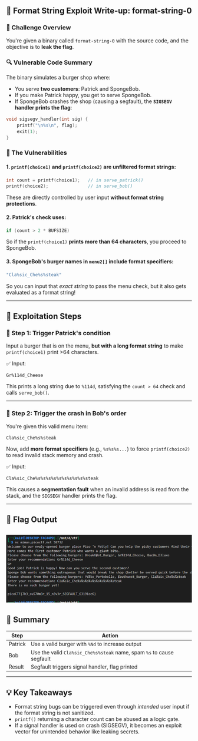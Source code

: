 ## 🧠 Format String Exploit Write-up: **format-string-0**

### 📁 Challenge Overview

You're given a binary called `format-string-0` with the source code, and the objective is to **leak the flag**.

### 🔍 Vulnerable Code Summary

The binary simulates a burger shop where:

* You serve **two customers**: Patrick and SpongeBob.
* If you make Patrick happy, you get to serve SpongeBob.
* If SpongeBob crashes the shop (causing a segfault), the **`SIGSEGV` handler prints the flag**:

```c
void sigsegv_handler(int sig) {
    printf("\n%s\n", flag);
    exit(1);
}
```

### 🐞 The Vulnerabilities

#### 1. `printf(choice1)` and `printf(choice2)` are **unfiltered format strings**:

```c
int count = printf(choice1);   // in serve_patrick()
printf(choice2);               // in serve_bob()
```

These are directly controlled by user input **without format string protections**.

#### 2. Patrick's check uses:

```c
if (count > 2 * BUFSIZE)
```

So if the `printf(choice1)` **prints more than 64 characters**, you proceed to SpongeBob.

#### 3. SpongeBob's burger names in `menu2[]` include format specifiers:

```c
"Cla%sic_Che%s%steak"
```

So you can input that *exact string* to pass the menu check, but it also gets evaluated as a format string!

---

## 🧪 Exploitation Steps

### 🧱 Step 1: Trigger Patrick's condition

Input a burger that is on the menu, **but with a long format string** to make `printf(choice1)` print >64 characters.

✅ Input:

```
Gr%114d_Cheese
```

This prints a long string due to `%114d`, satisfying the `count > 64` check and calls `serve_bob()`.

---

### 🧱 Step 2: Trigger the crash in Bob's order

You're given this valid menu item:

```
Cla%sic_Che%s%steak
```

Now, add **more format specifiers** (e.g., `%s%s%s...`) to force `printf(choice2)` to read invalid stack memory and crash.

✅ Input:

```
Cla%sic_Che%s%s%s%s%s%s%s%s%s%steak
```

This causes a **segmentation fault** when an invalid address is read from the stack, and the `SIGSEGV` handler prints the flag.

---

## 🏁 Flag Output

![result](./img/result.png)
---

## 🧨 Summary

| Step    | Action                                                                |
| ------- | --------------------------------------------------------------------- |
| Patrick | Use a valid burger with `%Nd` to increase output                      |
| Bob     | Use the valid `Cla%sic_Che%s%steak` name, spam `%s` to cause segfault |
| Result  | Segfault triggers signal handler, flag printed                        |

---

## 💡 Key Takeaways

* Format string bugs can be triggered even through *intended* user input if the format string is not sanitized.
* `printf()` returning a character count can be abused as a logic gate.
* If a signal handler is used on crash (SIGSEGV), it becomes an exploit vector for unintended behavior like leaking secrets.

